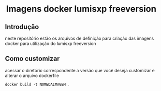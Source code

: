 
<h1 align="center">
  <p align="center">Imagens docker lumisxp freeversion</p>
</h1>

## Introdução

neste repositório estão os arquivos de definição para criação das imagens docker para utilização do lumisxp freeversion

## Como customizar

acessar o diretório correspondente a versão que você deseja customizar e alterar o arquivo dockerfile


    docker build -t NOMEDAIMAGEM .

